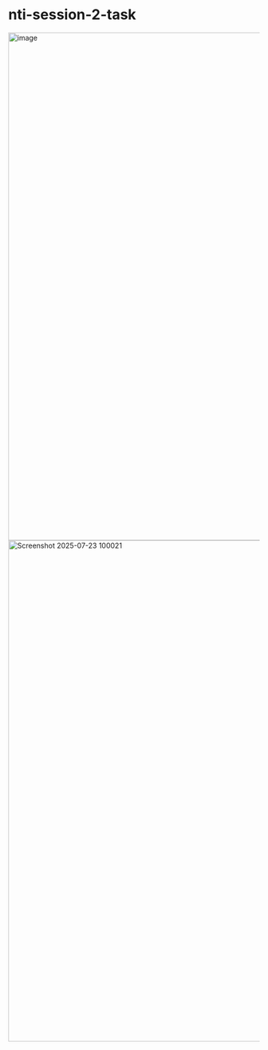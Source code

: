 # nti-session-2-task
<img width="1915" height="1019" alt="image" src="https://github.com/user-attachments/assets/a13d4faa-6e12-4368-add6-321589c3fd1d" />
<img width="1917" height="1006" alt="Screenshot 2025-07-23 100021" src="https://github.com/user-attachments/assets/1e6ec345-cfae-4410-808b-d24208c8637f" />
